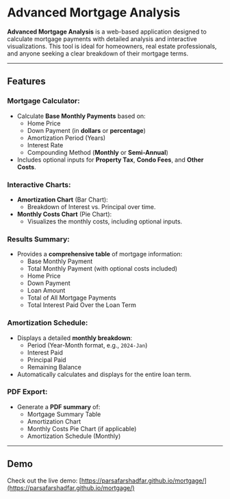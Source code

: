 
# Advanced Mortgage Analysis

**Advanced Mortgage Analysis** is a web-based application designed to calculate mortgage payments with detailed analysis and interactive visualizations. This tool is ideal for homeowners, real estate professionals, and anyone seeking a clear breakdown of their mortgage terms.

---

## Features

### Mortgage Calculator:
- Calculate **Base Monthly Payments** based on:
  - Home Price
  - Down Payment (in **dollars** or **percentage**)
  - Amortization Period (Years)
  - Interest Rate
  - Compounding Method (**Monthly** or **Semi-Annual**)
- Includes optional inputs for **Property Tax**, **Condo Fees**, and **Other Costs**.

### Interactive Charts:
- **Amortization Chart** (Bar Chart):
  - Breakdown of Interest vs. Principal over time.
- **Monthly Costs Chart** (Pie Chart):
  - Visualizes the monthly costs, including optional inputs.

### Results Summary:
- Provides a **comprehensive table** of mortgage information:
  - Base Monthly Payment
  - Total Monthly Payment (with optional costs included)
  - Home Price
  - Down Payment
  - Loan Amount
  - Total of All Mortgage Payments
  - Total Interest Paid Over the Loan Term

### Amortization Schedule:
- Displays a detailed **monthly breakdown**:
  - Period (Year-Month format, e.g., `2024-Jan`)
  - Interest Paid
  - Principal Paid
  - Remaining Balance
- Automatically calculates and displays for the entire loan term.

### PDF Export:
- Generate a **PDF summary** of:
  - Mortgage Summary Table
  - Amortization Chart
  - Monthly Costs Pie Chart (if applicable)
  - Amortization Schedule (Monthly)


---

## Demo
Check out the live demo: [https://parsafarshadfar.github.io/mortgage/](https://parsafarshadfar.github.io/mortgage/)

